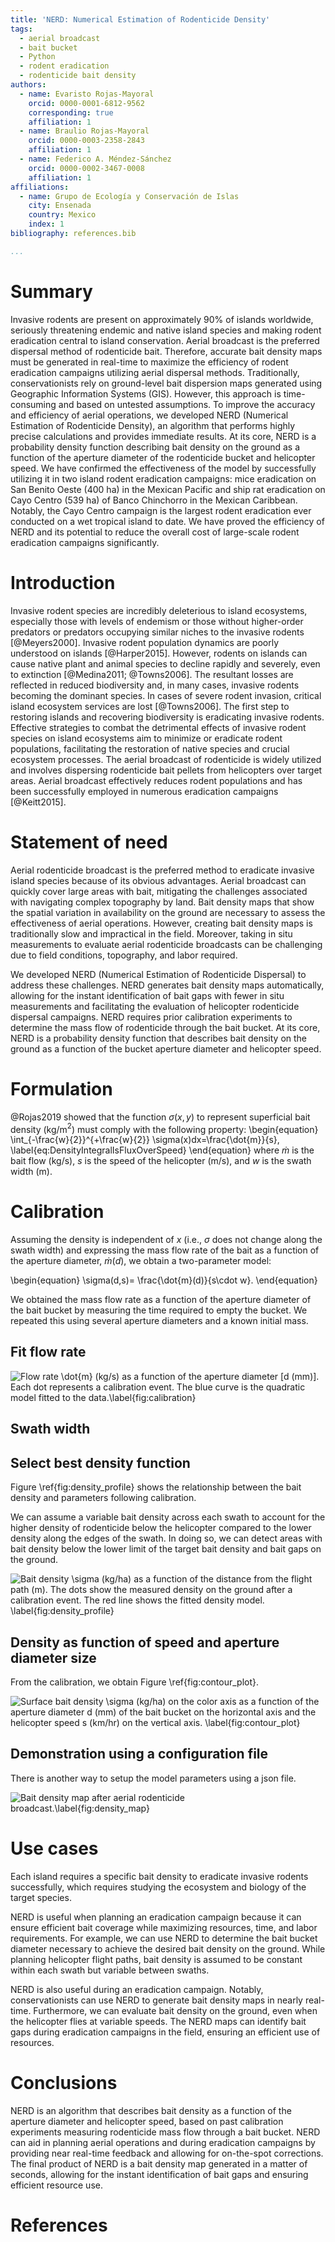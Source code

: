 ```yaml
---
title: 'NERD: Numerical Estimation of Rodenticide Density'
tags:
  - aerial broadcast
  - bait bucket
  - Python
  - rodent eradication
  - rodenticide bait density
authors:
  - name: Evaristo Rojas-Mayoral
    orcid: 0000-0001-6812-9562
    corresponding: true
    affiliation: 1
  - name: Braulio Rojas-Mayoral
    orcid: 0000-0003-2358-2843
    affiliation: 1
  - name: Federico A. Méndez-Sánchez
    orcid: 0000-0002-3467-0008
    affiliation: 1
affiliations:
  - name: Grupo de Ecología y Conservación de Islas
    city: Ensenada
    country: Mexico
    index: 1
bibliography: references.bib

...
```


# Summary

Invasive rodents are present on approximately 90% of islands worldwide, seriously threatening endemic and native island species and making rodent eradication central to island conservation. Aerial broadcast is the preferred dispersal method of rodenticide bait. 
Therefore, accurate bait density maps must be generated in real-time to maximize the efficiency of rodent eradication campaigns utilizing aerial dispersal methods. 
Traditionally, conservationists rely on ground-level bait dispersion maps generated using Geographic Information Systems (GIS). 
However, this approach is time-consuming and based on untested assumptions. 
To improve the accuracy and efficiency of aerial operations, we developed NERD (Numerical Estimation of Rodenticide Density), an algorithm that performs highly precise calculations and provides immediate results. 
At its core, NERD  is a probability density function describing bait density on the ground as a function of the aperture diameter of the rodenticide bucket and helicopter speed. 
We have confirmed the effectiveness of the model by successfully utilizing it in two island rodent eradication campaigns: mice eradication on San Benito Oeste (400 ha) in the Mexican Pacific and ship rat eradication on Cayo Centro (539 ha) of Banco Chinchorro in the Mexican Caribbean. 
Notably, the Cayo Centro campaign is the largest rodent eradication ever conducted on a wet tropical island to date. We have proved the efficiency of NERD and its potential to reduce the overall cost of large-scale rodent eradication campaigns significantly.

# Introduction

Invasive rodent species are incredibly deleterious to island ecosystems, especially those with levels of endemism or those without higher-order predators or predators occupying similar niches to the invasive rodents [@Meyers2000]. 
Invasive rodent population dynamics are poorly understood on islands [@Harper2015]. 
However, rodents on islands can cause native plant and animal species to decline rapidly and severely, even to extinction [@Medina2011; @Towns2006]. 
The resultant losses are reflected in reduced biodiversity and, in many cases, invasive rodents becoming the dominant species. 
In cases of severe rodent invasion, critical island ecosystem services are lost [@Towns2006]. 
The first step to restoring islands and recovering biodiversity is eradicating invasive rodents.
Effective strategies to combat the detrimental effects of invasive rodent species on island ecosystems aim to minimize or eradicate rodent populations, facilitating the restoration of native species and crucial ecosystem processes. 
The aerial broadcast of rodenticide is widely utilized and involves dispersing rodenticide bait pellets from helicopters over target areas. 
Aerial broadcast effectively reduces rodent populations and has been successfully employed in numerous eradication campaigns [@Keitt2015].

# Statement of need

Aerial rodenticide broadcast is the preferred method to eradicate invasive island species because of its obvious advantages. Aerial broadcast can quickly cover large areas with bait, mitigating the challenges associated with navigating complex topography by land. 
Bait density maps that show the spatial variation in availability on the ground are necessary to assess the effectiveness of aerial operations. 
However, creating bait density maps is traditionally slow and impractical in the field. 
Moreover, taking in situ measurements to evaluate aerial rodenticide broadcasts can be challenging due to field conditions, topography, and labor required.

We developed NERD (Numerical Estimation of Rodenticide Dispersal) to address these challenges. NERD generates bait density maps automatically, allowing for the instant identification of bait gaps with fewer in situ measurements and facilitating the evaluation of helicopter rodenticide dispersal campaigns. 
NERD requires prior calibration experiments to determine the mass flow of rodenticide through the bait bucket. 
At its core, NERD is a probability density function that describes bait density on the ground as a function of the bucket aperture diameter and helicopter speed.

# Formulation

@Rojas2019 showed that the function $\sigma(x,y)$ to represent superficial bait density (kg/m$^2$) must comply with the following property:
\begin{equation}
\int_{-\frac{w}{2}}^{+\frac{w}{2}} \sigma(x)dx=\frac{\dot{m}}{s},
  \label{eq:DensityIntegralIsFluxOverSpeed}
\end{equation}
where $\dot{m}$ is the bait flow (kg/s), $s$ is the speed of the helicopter (m/s), and $w$ is the swath width (m).

# Calibration

Assuming the density is independent of $x$ (i.e., $\sigma$ does not change along the swath width) and expressing the mass flow rate of the bait as a function of the aperture diameter, $\dot{m}(d)$, we obtain a two-parameter model:

\begin{equation} \sigma(d,s)= \frac{\dot{m}(d)}{s\cdot w}. \end{equation}

We obtained the mass flow rate as a function of the aperture diameter of the bait bucket by measuring the time required to empty the bucket. 
We repeated this using several aperture diameters and a known initial mass.


## Fit flow rate


![Flow rate $\dot{m}$ (kg/s) as a function of the aperture diameter [$d$ (mm)]. Each dot represents a calibration event. The blue curve is the quadratic model fitted to the data.\label{fig:calibration}](figures/calibration.png)

## Swath width

## Select best density function


Figure \ref{fig:density_profile} shows the relationship between the bait density and parameters following calibration.

We can assume a variable bait density across each swath to account for the higher density of rodenticide below the helicopter compared to the lower density along the edges of the swath. 
In doing so, we can detect areas with bait density below the lower limit of the target bait density and bait gaps on the ground.


![Bait density $\sigma$ (kg/ha) as a function of the distance from the flight path (m). The dots show the measured density on the ground after a calibration event. The red line shows the fitted density model. \label{fig:density_profile}](figures/density_profile.png)

## Density as function of speed and aperture diameter size

From the calibration, we obtain Figure \ref{fig:contour_plot}.


![Surface bait density $\sigma$ (kg/ha) on the color axis as a function of the aperture diameter $d$ (mm) of the bait bucket on the horizontal axis and the helicopter speed $s$ (km/hr) on the vertical axis. \label{fig:contour_plot}](figures/contour_plot.png)

## Demonstration using a configuration file

There is another way to setup the model parameters using a json file.


![Bait density map after aerial rodenticide broadcast.\label{fig:density_map}](figures/density_map.png)

# Use cases

Each island requires a specific bait density to eradicate invasive rodents successfully, which requires studying the ecosystem and biology of the target species.

NERD is useful when planning an eradication campaign because it can ensure efficient bait coverage while maximizing resources, time, and labor requirements.
For example, we can use NERD to determine the bait bucket diameter necessary to achieve the desired bait density on the ground.
While planning helicopter flight paths, bait density is assumed to be constant within each swath but variable between swaths.

NERD is also useful during an eradication campaign. Notably, conservationists can use NERD to generate bait density maps in nearly real-time. 
Furthermore, we can evaluate bait density on the ground, even when the helicopter flies at variable speeds.
The NERD maps can identify bait gaps during eradication campaigns in the field, ensuring an efficient use of resources.


# Conclusions

NERD is an algorithm that describes bait density as a function of the aperture diameter and helicopter speed, based on past calibration experiments measuring rodenticide mass flow through a bait bucket.
NERD can aid in planning aerial operations and during eradication campaigns by providing near real-time feedback and allowing for on-the-spot corrections. 
The final product of NERD is a bait density map generated in a matter of seconds, allowing for the instant identification of bait gaps and ensuring efficient resource use.

# References
